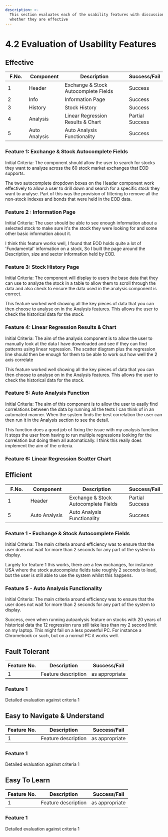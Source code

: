 ```yaml
---
description: >-
  This section evaluates each of the usability features with discussion on
  whether they are effective
---
```


# 4.2 Evaluation of Usability Features

## Effective

<table><thead><tr><th width="86.33333333333331">F.No.</th><th width="120">Component</th><th width="436">Description</th><th>Success/Fail</th></tr></thead><tbody><tr><td>1</td><td>Header</td><td>Exchange &#x26; Stock Autocomplete Fields</td><td>Success</td></tr><tr><td>2</td><td>Info</td><td>Information Page</td><td>Success</td></tr><tr><td>3</td><td>History</td><td>Stock History</td><td>Success</td></tr><tr><td>4</td><td>Analysis</td><td>Linear Regression Results &#x26; Chart</td><td>Partial Success</td></tr><tr><td>5</td><td>Auto Analysis</td><td>Auto Analysis Functionality</td><td>Success</td></tr></tbody></table>

### Feature 1: Exchange & Stock Autocomplete Fields

Initial Criteria: The component should allow the user to search for stocks they want to analyze across the 60 stock market exchanges that EOD supports.

The two autocomplete dropdown boxes on the Header component work effectively to allow a user to drill down and search for a specific stock they want to analyse. Part of this was the provision of filtering to remove all the non-stock indexes and bonds that were held in the EOD data.

### Feature 2 : Information Page

Initial Criteria: The user should be able to see enough information about a selected stock to make sure it's the stock they were looking for and some other basic information about it.

I think this feature works well, I found that EOD holds quite a lot of 'Fundamental' information on a stock, So I built the page around the Description, size and sector information held by EOD.

### Feature 3: Stock History Page

Initial Criteria: The component will display to users the base data that they can use to analyze the stock in a table to allow them to scroll through the data and also check to ensure the data used in the analysis component is correct.

This feature worked well showing all the key pieces of data that you can then choose to analyse on in the Analysis features. This allows the user to check the historical data for the stock.&#x20;

### Feature 4: Linear Regression Results & Chart

Initial Criteria: The aim of the analysis component is to allow the user to manually look at the data I have downloaded and see if they can find patterns using linear regression. The scatter diagram plus the regression line should then be enough for them to be able to work out how well the 2 axis correlate

This feature worked well showing all the key pieces of data that you can then choose to analyse on in the Analysis features. This allows the user to check the historical data for the stock.&#x20;

### Feature 5: Auto Analysis Function

Initial Criteria: The aim of this component is to allow the user to easily find correlations between the data by running all the tests I can think of in an automated manner. When the system finds the best correlation the user can then run it in the Analysis section to see the detail.

This function does a good job of fixing the issue with my analysis function. It stops the user from having to run multiple regressions looking for the correlation but doing them all automatically. I think this really does implement the aim of the criteria.



### Feature 6: Linear Regression Scatter Chart

## Efficient

<table><thead><tr><th width="99.33333333333331">F.No.</th><th width="151">Component</th><th width="354">Description</th><th>Success/Fail</th></tr></thead><tbody><tr><td>1</td><td>Header</td><td>Exchange &#x26; Stock Autocomplete Fields</td><td>Partial Success</td></tr><tr><td>5</td><td>Auto Analysis</td><td>Auto Analysis Functionality</td><td>Success</td></tr></tbody></table>

### Feature 1 - Exchange & Stock Autocomplete Fields

Initial Criteria: The main criteria around efficiency was to ensure that the user does not wait for more than 2 seconds for any part of the system to display.

Largely for feature 1 this works, there are a few exchanges, for instance USA where the stock autocomplete fields take roughly 2 seconds to load, but the user is still able to use the system whilst this happens.

### Feature 5 - Auto Analysis Functionality

Initial Criteria: The main criteria around efficiency was to ensure that the user does not wait for more than 2 seconds for any part of the system to display.

Success, even when running autoanlysis feature on stocks with 20 years of historical data the 12 regression runs still take less than my 2 second limit on my laptop. This might fail on a less powerful PC. For instance a Chromebook or such, but on a normal PC it works well.



## Fault Tolerant

| Feature No. | Description         | Success/Fail   |
| ----------- | ------------------- | -------------- |
| 1           | Feature description | as appropriate |

### Feature 1

Detailed evaluation against criteria 1

## Easy to Navigate & Understand

| Feature No. | Description         | Success/Fail   |
| ----------- | ------------------- | -------------- |
| 1           | Feature description | as appropriate |

### Feature 1

Detailed evaluation against criteria 1

## Easy To Learn

| Feature No. | Description         | Success/Fail   |
| ----------- | ------------------- | -------------- |
| 1           | Feature description | as appropriate |

### Feature 1

Detailed evaluation against criteria 1
